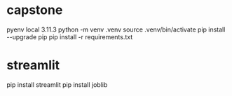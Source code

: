 # capstone

pyenv local 3.11.3
python -m venv .venv
source .venv/bin/activate
pip install --upgrade pip
pip install -r requirements.txt

# streamlit
pip install streamlit
pip install joblib